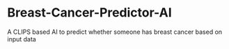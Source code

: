 # Breast-Cancer-Predictor-AI
A CLIPS based AI to predict whether someone has breast cancer based on input data
